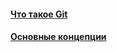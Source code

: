 #### [Что такое Git](what-is-git/what-is-git.md)
#### [Основные концепции](basic-concepts/basic-concepts.md)
